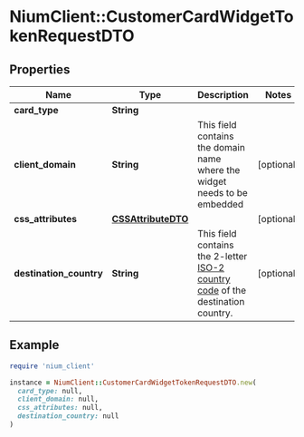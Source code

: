 # NiumClient::CustomerCardWidgetTokenRequestDTO

## Properties

| Name | Type | Description | Notes |
| ---- | ---- | ----------- | ----- |
| **card_type** | **String** |  |  |
| **client_domain** | **String** | This field contains the domain name where the widget needs to be embedded | [optional] |
| **css_attributes** | [**CSSAttributeDTO**](CSSAttributeDTO.md) |  | [optional] |
| **destination_country** | **String** | This field contains the 2-letter [ISO-2 country code](https://nium-documents.s3-eu-west-1.amazonaws.com/spend-documents/Country+Code.pdf) of the destination country. | [optional] |

## Example

```ruby
require 'nium_client'

instance = NiumClient::CustomerCardWidgetTokenRequestDTO.new(
  card_type: null,
  client_domain: null,
  css_attributes: null,
  destination_country: null
)
```

